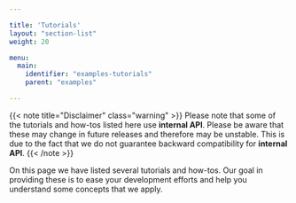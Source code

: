 ```yaml
---

title: 'Tutorials'
layout: "section-list"
weight: 20

menu:
  main:
    identifier: "examples-tutorials"
    parent: "examples"

---
```


{{< note title="Disclaimer" class="warning" >}}
Please note that some of the tutorials and how-tos listed here use <strong>internal API</strong>. Please be aware that these may change in future releases and therefore may be unstable. This is due to the fact that we do not guarantee backward compatibility for <strong>internal API</strong>.
{{< /note >}}

On this page we have listed several tutorials and how-tos. Our goal in providing these is to ease your development efforts and help you understand some concepts that we apply.
